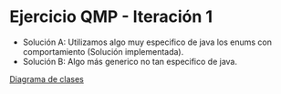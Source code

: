 # Ejercicio QMP - Iteración 1

* Solución A: Utilizamos algo muy especifico de java los enums con comportamiento (Solución implementada).
* Solución B: Algo más generico no tan especifico de java.

[Diagrama de clases](https://lucid.app/lucidchart/invitations/accept/inv_1854d6ce-5b31-4556-8f02-1687f24d7b3d?viewport_loc=-215%2C-194%2C2694%2C1182%2C0_0)





